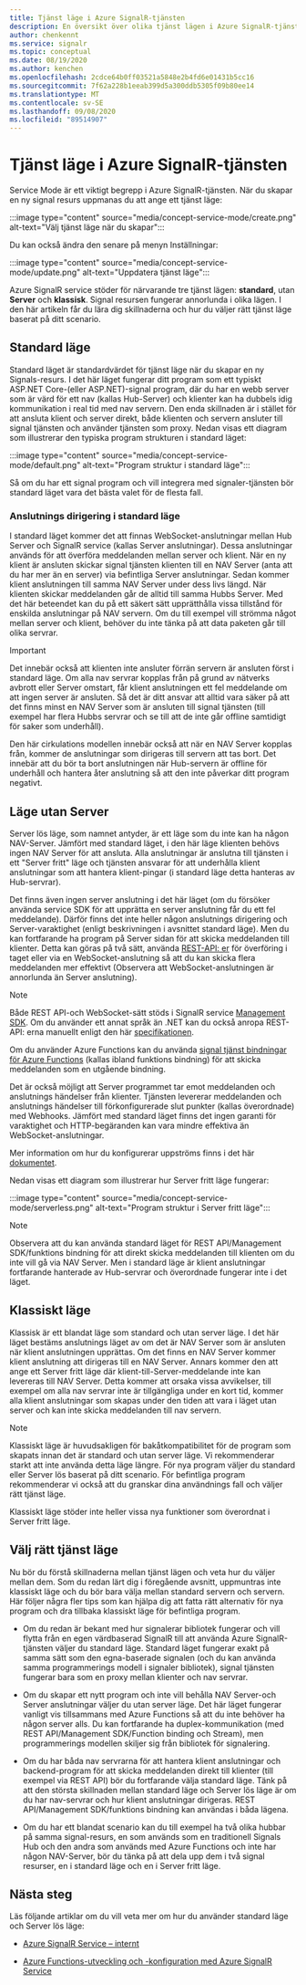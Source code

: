 ```yaml
---
title: Tjänst läge i Azure SignalR-tjänsten
description: En översikt över olika tjänst lägen i Azure SignalR-tjänsten, förklara skillnaderna och tillämpliga användar scenarier
author: chenkennt
ms.service: signalr
ms.topic: conceptual
ms.date: 08/19/2020
ms.author: kenchen
ms.openlocfilehash: 2cdce64b0ff03521a5848e2b4fd6e01431b5cc16
ms.sourcegitcommit: 7f62a228b1eeab399d5a300ddb5305f09b80ee14
ms.translationtype: MT
ms.contentlocale: sv-SE
ms.lasthandoff: 09/08/2020
ms.locfileid: "89514907"
---
```

# <a name="service-mode-in-azure-signalr-service"></a>Tjänst läge i Azure SignalR-tjänsten

Service Mode är ett viktigt begrepp i Azure SignalR-tjänsten. När du skapar en ny signal resurs uppmanas du att ange ett tjänst läge:

:::image type="content" source="media/concept-service-mode/create.png" alt-text="Välj tjänst läge när du skapar":::

Du kan också ändra den senare på menyn Inställningar:

:::image type="content" source="media/concept-service-mode/update.png" alt-text="Uppdatera tjänst läge":::

Azure SignalR service stöder för närvarande tre tjänst lägen: **standard**, utan **Server** och **klassisk**. Signal resursen fungerar annorlunda i olika lägen. I den här artikeln får du lära dig skillnaderna och hur du väljer rätt tjänst läge baserat på ditt scenario.

## <a name="default-mode"></a>Standard läge

Standard läget är standardvärdet för tjänst läge när du skapar en ny Signals-resurs. I det här läget fungerar ditt program som ett typiskt ASP.NET Core-(eller ASP.NET)-signal program, där du har en webb server som är värd för ett nav (kallas Hub-Server) och klienter kan ha dubbels idig kommunikation i real tid med nav servern. Den enda skillnaden är i stället för att ansluta klient och server direkt, både klienten och servern ansluter till signal tjänsten och använder tjänsten som proxy. Nedan visas ett diagram som illustrerar den typiska program strukturen i standard läget:

:::image type="content" source="media/concept-service-mode/default.png" alt-text="Program struktur i standard läge":::

Så om du har ett signal program och vill integrera med signaler-tjänsten bör standard läget vara det bästa valet för de flesta fall.

### <a name="connection-routing-in-default-mode"></a>Anslutnings dirigering i standard läge

I standard läget kommer det att finnas WebSocket-anslutningar mellan Hub Server och SignalR service (kallas Server anslutningar). Dessa anslutningar används för att överföra meddelanden mellan server och klient. När en ny klient är ansluten skickar signal tjänsten klienten till en NAV Server (anta att du har mer än en server) via befintliga Server anslutningar. Sedan kommer klient anslutningen till samma NAV Server under dess livs längd. När klienten skickar meddelanden går de alltid till samma Hubbs Server. Med det här beteendet kan du på ett säkert sätt upprätthålla vissa tillstånd för enskilda anslutningar på NAV servern. Om du till exempel vill strömma något mellan server och klient, behöver du inte tänka på att data paketen går till olika servrar.

> [!IMPORTANT]
> Det innebär också att klienten inte ansluter förrän servern är ansluten först i standard läge. Om alla nav servrar kopplas från på grund av nätverks avbrott eller Server omstart, får klient anslutningen ett fel meddelande om att ingen server är ansluten. Så det är ditt ansvar att alltid vara säker på att det finns minst en NAV Server som är ansluten till signal tjänsten (till exempel har flera Hubbs servrar och se till att de inte går offline samtidigt för saker som underhåll).

Den här cirkulations modellen innebär också att när en NAV Server kopplas från, kommer de anslutningar som dirigeras till servern att tas bort. Det innebär att du bör ta bort anslutningen när Hub-servern är offline för underhåll och hantera åter anslutning så att den inte påverkar ditt program negativt.

## <a name="serverless-mode"></a>Läge utan Server

Server lös läge, som namnet antyder, är ett läge som du inte kan ha någon NAV-Server. Jämfört med standard läget, i den här läge klienten behövs ingen NAV Server för att ansluta. Alla anslutningar är anslutna till tjänsten i ett "Server fritt" läge och tjänsten ansvarar för att underhålla klient anslutningar som att hantera klient-pingar (i standard läge detta hanteras av Hub-servrar).

Det finns även ingen server anslutning i det här läget (om du försöker använda service SDK för att upprätta en server anslutning får du ett fel meddelande). Därför finns det inte heller någon anslutnings dirigering och Server-varaktighet (enligt beskrivningen i avsnittet standard läge). Men du kan fortfarande ha program på Server sidan för att skicka meddelanden till klienter. Detta kan göras på två sätt, använda [REST-API: er](https://github.com/Azure/azure-signalr/blob/dev/docs/rest-api.md) för överföring i taget eller via en WebSocket-anslutning så att du kan skicka flera meddelanden mer effektivt (Observera att WebSocket-anslutningen är annorlunda än Server anslutning).

> [!NOTE]
> Både REST API-och WebSocket-sätt stöds i SignalR service [Management SDK](https://github.com/Azure/azure-signalr/blob/dev/docs/management-sdk-guide.md). Om du använder ett annat språk än .NET kan du också anropa REST-API: erna manuellt enligt den här [specifikationen](https://github.com/Azure/azure-signalr/blob/dev/docs/rest-api.md).
>
> Om du använder Azure Functions kan du använda [signal tjänst bindningar för Azure Functions](https://docs.microsoft.com/azure/azure-functions/functions-bindings-signalr-service) (kallas ibland funktions bindning) för att skicka meddelanden som en utgående bindning.

Det är också möjligt att Server programmet tar emot meddelanden och anslutnings händelser från klienter. Tjänsten levererar meddelanden och anslutnings händelser till förkonfigurerade slut punkter (kallas överordnade) med Webhooks. Jämfört med standard läget finns det ingen garanti för varaktighet och HTTP-begäranden kan vara mindre effektiva än WebSocket-anslutningar.

Mer information om hur du konfigurerar uppströms finns i det här [dokumentet](https://docs.microsoft.com/azure/azure-signalr/concept-upstream).

Nedan visas ett diagram som illustrerar hur Server fritt läge fungerar:

:::image type="content" source="media/concept-service-mode/serverless.png" alt-text="Program struktur i Server fritt läge":::

> [!NOTE]
> Observera att du kan använda standard läget för REST API/Management SDK/funktions bindning för att direkt skicka meddelanden till klienten om du inte vill gå via NAV Server. Men i standard läge är klient anslutningar fortfarande hanterade av Hub-servrar och överordnade fungerar inte i det läget.

## <a name="classic-mode"></a>Klassiskt läge

Klassisk är ett blandat läge som standard och utan server läge. I det här läget bestäms anslutnings läget av om det är NAV Server som är ansluten när klient anslutningen upprättas. Om det finns en NAV Server kommer klient anslutning att dirigeras till en NAV Server. Annars kommer den att ange ett Server fritt läge där klient-till-Server-meddelande inte kan levereras till NAV Server. Detta kommer att orsaka vissa avvikelser, till exempel om alla nav servrar inte är tillgängliga under en kort tid, kommer alla klient anslutningar som skapas under den tiden att vara i läget utan server och kan inte skicka meddelanden till nav servern.

> [!NOTE]
> Klassiskt läge är huvudsakligen för bakåtkompatibilitet för de program som skapats innan det är standard och utan server läge. Vi rekommenderar starkt att inte använda detta läge längre. För nya program väljer du standard eller Server lös baserat på ditt scenario. För befintliga program rekommenderar vi också att du granskar dina användnings fall och väljer rätt tjänst läge.

Klassiskt läge stöder inte heller vissa nya funktioner som överordnat i Server fritt läge.

## <a name="choose-the-right-service-mode"></a>Välj rätt tjänst läge

Nu bör du förstå skillnaderna mellan tjänst lägen och veta hur du väljer mellan dem. Som du redan lärt dig i föregående avsnitt, uppmuntras inte klassiskt läge och du bör bara välja mellan standard servern och servern. Här följer några fler tips som kan hjälpa dig att fatta rätt alternativ för nya program och dra tillbaka klassiskt läge för befintliga program.

* Om du redan är bekant med hur signalerar bibliotek fungerar och vill flytta från en egen värdbaserad SignalR till att använda Azure SignalR-tjänsten väljer du standard läge. Standard läget fungerar exakt på samma sätt som den egna-baserade signalen (och du kan använda samma programmerings modell i signaler bibliotek), signal tjänsten fungerar bara som en proxy mellan klienter och nav servrar.

* Om du skapar ett nytt program och inte vill behålla NAV Server-och Server anslutningar väljer du utan server läge. Det här läget fungerar vanligt vis tillsammans med Azure Functions så att du inte behöver ha någon server alls. Du kan fortfarande ha duplex-kommunikation (med REST API/Management SDK/Function binding och Stream), men programmerings modellen skiljer sig från bibliotek för signalering.

* Om du har båda nav servrarna för att hantera klient anslutningar och backend-program för att skicka meddelanden direkt till klienter (till exempel via REST API) bör du fortfarande välja standard läge. Tänk på att den största skillnaden mellan standard läge och Server lös läge är om du har nav-servrar och hur klient anslutningar dirigeras. REST API/Management SDK/funktions bindning kan användas i båda lägena.

* Om du har ett blandat scenario kan du till exempel ha två olika hubbar på samma signal-resurs, en som används som en traditionell Signals Hub och den andra som används med Azure Functions och inte har någon NAV-Server, bör du tänka på att dela upp dem i två signal resurser, en i standard läge och en i Server fritt läge.

## <a name="next-steps"></a>Nästa steg

Läs följande artiklar om du vill veta mer om hur du använder standard läge och Server lös läge:

* [Azure SignalR Service – internt](signalr-concept-internals.md)

* [Azure Functions-utveckling och -konfiguration med Azure SignalR Service](signalr-concept-serverless-development-config.md)
